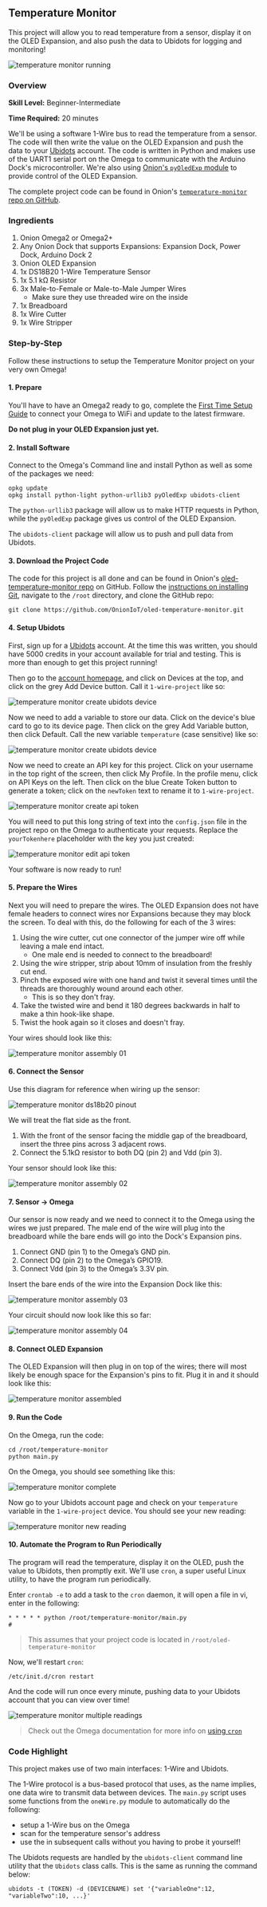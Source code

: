 ## Temperature Monitor

This project will allow you to read temperature from a sensor, display it on the OLED Expansion, and also push the data to Ubidots for logging and monitoring!

![temperature monitor running](./img/temperature-monitor-complete.jpg)

### Overview

**Skill Level:** Beginner-Intermediate

**Time Required:** 20 minutes

We'll be using a software 1-Wire bus to read the temperature from a sensor. The code will then write the value on the OLED Expansion and push the data to your [Ubidots](https://ubidots.com/) account. The code is written in Python and makes use of the UART1 serial port on the Omega to communicate with the Arduino Dock's microcontroller. We're also using [Onion's `pyOledExp` module](https://docs.onion.io/omega2-docs/oled-expansion-python-module.html) to provide control of the OLED Expansion.

The complete project code can be found in Onion's [`temperature-monitor` repo on GitHub](https://github.com/OnionIoT/temperature-monitor).


### Ingredients

1. Onion Omega2 or Omega2+
1. Any Onion Dock that supports Expansions: Expansion Dock, Power Dock, Arduino Dock 2
1. Onion OLED Expansion
1. 1x DS18B20 1-Wire Temperature Sensor
1. 1x 5.1 kΩ Resistor
1. 3x Male-to-Female or Male-to-Male Jumper Wires
    * Make sure they use threaded wire on the inside
1. 1x Breadboard
1. 1x Wire Cutter
1. 1x Wire Stripper

<!-- ![temperature monitor ingredients](./img/temperature-monitor-ingredients.jpg) -->


### Step-by-Step

Follow these instructions to setup the Temperature Monitor project on your very own Omega!


#### 1. Prepare

You'll have to have an Omega2 ready to go, complete the [First Time Setup Guide](https://docs.onion.io/omega2-docs/first-time-setup.html) to connect your Omega to WiFi and update to the latest firmware. 

**Do not plug in your OLED Expansion just yet.**

#### 2. Install Software

Connect to the Omega's Command line and install Python as well as some of the packages we need:

```
opkg update
opkg install python-light python-urllib3 pyOledExp ubidots-client
```

The `python-urllib3` package will allow us to make HTTP requests in Python, while the `pyOledExp` package gives us control of the OLED Expansion.

The `ubidots-client` package will allow us to push and pull data from Ubidots.

#### 3. Download the Project Code

The code for this project is all done and can be found in Onion's [oled-temperature-monitor repo](https://github.com/OnionIoT/oled-temperature-monitor) on GitHub. Follow the [instructions on installing Git](https://docs.onion.io/omega2-docs/installing-and-using-git.html), navigate to the `/root` directory, and clone the GitHub repo:

```
git clone https://github.com/OnionIoT/oled-temperature-monitor.git
```

#### 4. Setup Ubidots

First, sign up for a [Ubidots](https://ubidots.com/) account. At the time this was written, you should have 5000 credits in your account available for trial and testing. This is more than enough to get this project running!

Then go to the [account homepage](https://app.ubidots.com/ubi/insights/#/list), and click on Devices at the top, and click on the grey Add Device button. Call it `1-wire-project` like so:

![temperature monitor create ubidots device](./img/temperature-monitor-create-ubidots-device.png)

Now we need to add a variable to store our data. Click on the device's blue card to go to its device page. Then click on the grey Add Variable button, then click Default. Call the new variable `temperature` (case sensitive) like so:

![temperature monitor create ubidots device](./img/temperature-monitor-create-new-variable.png)

Now we need to create an API key for this project. Click on your username in the top right of the screen, then click My Profile. In the profile menu, click on API Keys on the left. Then click on the blue Create Token button to generate a token; click on the `newToken` text to rename it to `1-wire-project`.

![temperature monitor create api token](./img/temperature-monitor-ubidots-create-api-token.png)

You will need to put this long string of text into the `config.json` file in the project repo on the Omega to authenticate your requests. Replace the `yourTokenhere` placeholder with the key you just created:

![temperature monitor edit api token](./img/temperature-monitor-edit-api-token.png)

Your software is now ready to run!

#### 5. Prepare the Wires

Next you will need to prepare the wires. The OLED Expansion does not have female headers to connect wires nor Expansions because they may block the screen. To deal with this, do the following for each of the 3 wires:

1. Using the wire cutter, cut one connector of the jumper wire off while leaving a male end intact.
    * One male end is needed to connect to the breadboard!
1. Using the wire stripper, strip about 10mm of insulation from the freshly cut end.
1. Pinch the exposed wire with one hand and twist it several times until the threads are thoroughly wound around each other. 
    * This is so they don't fray.
1. Take the twisted wire and bend it 180 degrees backwards in half to make a thin hook-like shape.
1. Twist the hook again so it closes and doesn't fray.

Your wires should look like this:

![temperature monitor assembly 01](./img/temperature-monitor-assembly-01.jpg)

#### 6. Connect the Sensor

Use this diagram for reference when wiring up the sensor:

![temperature monitor ds18b20 pinout](../../Kit-Guides/img/DS18B20-pin-layout.png)

We will treat the flat side as the front.

1. With the front of the sensor facing the middle gap of the breadboard, insert the three pins across 3 adjacent rows.
1. Connect the 5.1kΩ resistor to both DQ (pin 2) and Vdd (pin 3).

Your sensor should look like this:

![temperature monitor assembly 02](./img/temperature-monitor-assembly-02.jpg)

#### 7. Sensor -> Omega

Our sensor is now ready and we need to connect it to the Omega using the wires we just prepared. The male end of the wire will plug into the breadboard while the bare ends will go into the Dock's Expansion pins.

1. Connect GND (pin 1) to the Omega’s GND pin.
1. Connect DQ (pin 2) to the Omega’s GPIO19.
1. Connect Vdd (pin 3) to the Omega’s 3.3V pin.

Insert the bare ends of the wire into the Expansion Dock like this:

![temperature monitor assembly 03](./img/temperature-monitor-assembly-03.jpg)

Your circuit should now look like this so far:

![temperature monitor assembly 04](./img/temperature-monitor-assembly-04.jpg)

#### 8. Connect OLED Expansion

The OLED Expansion will then plug in on top of the wires; there will most likely be enough space for the Expansion's pins to fit. Plug it in and it should look like this:

![temperature monitor assembled](./img/temperature-monitor-assembled.jpg)

#### 9. Run the Code

On the Omega, run the code: 

```
cd /root/temperature-monitor
python main.py
```

On the Omega, you should see something like this:

![temperature monitor complete](./img/temperature-monitor-complete.jpg)

Now go to your Ubidots account page and check on your `temperature` variable in the `1-wire-project` device. You should see your new reading:

![temperature monitor new reading](./img/temperature-monitor-new-reading.png)

#### 10. Automate the Program to Run Periodically

The program will read the temperature, display it on the OLED, push the value to Ubidots, then promptly exit. We'll use `cron`, a super useful Linux utility, to have the program run periodically.

Enter `crontab -e` to add a task to the `cron` daemon, it will open a file in vi, enter in the following:

```
* * * * * python /root/temperature-monitor/main.py
#
```

> This assumes that your project code is located in `/root/oled-temperature-monitor`

Now, we'll restart `cron`:

```
/etc/init.d/cron restart
```

And the code will run once every minute, pushing data to your Ubidots account that you can view over time!

![temperature monitor multiple readings](./img/temperature-monitor-multiple-readings.png)

> Check out the Omega documentation for more info on [using `cron`](https://docs.onion.io/omega2-docs/running-a-command-on-a-schedule.html)

### Code Highlight

This project makes use of two main interfaces: 1-Wire and Ubidots.

The 1-Wire protocol is a bus-based protocol that uses, as the name implies, one data wire to transmit data between devices. The `main.py` script uses some functions from the `oneWire.py` module to automatically do the following:

* setup a 1-Wire bus on the Omega
* scan for the temperature sensor's address
* use the in subsequent calls without you having to probe it yourself!

The Ubidots requests are handled by the `ubidots-client` command line utility that the `Ubidots` class calls. This is the same as running the command below:

```
ubidots -t (TOKEN) -d (DEVICENAME) set '{"variableOne":12, "variableTwo":10, ...}'
```